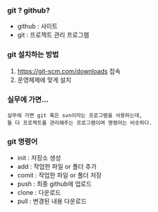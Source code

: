 ### git ? github?
- github : 사이트
- git : 프로젝트 관리 프로그램

### git 설치하는 방법
1. https://git-scm.com/downloads 접속
2. 운영체제에 맞게 설치

### 실무에 가면...
    실무에 가면 git 혹은 svn이라는 프로그램을 사용하는데,
    둘 다 프로젝트를 관리해주는 프로그램이며 명령어는 비슷하다.

### git 명령어
- init : 저장소 생성
 - add : 작업한 파일 or 폴더 추가
 - comit  : 작업한 파일 or 폴더 저장
 - push : 최종 github에 업로드
 - clone : 다운로드
 - pull : 변경된 내용 다운로드